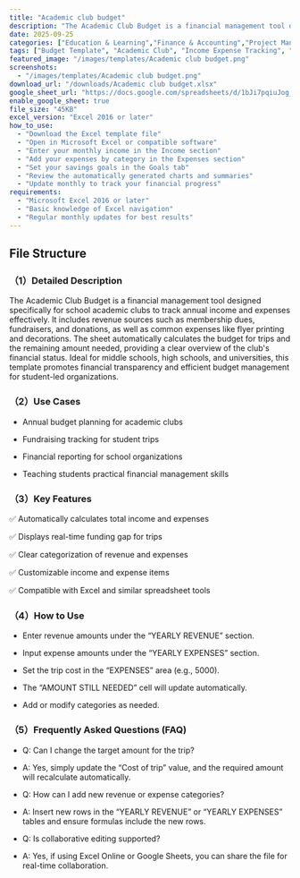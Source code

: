 ```yaml
---
title: "Academic club budget"
description: "The Academic Club Budget is a financial management tool designed specifically for school academic clubs to track annual income and expenses effectively. "
date: 2025-09-25
categories: ["Education & Learning","Finance & Accounting","Project Management"]
tags: ["Budget Template", "Academic Club", "Income Expense Tracking", "Excel Finance"]
featured_image: "/images/templates/Academic club budget.png"
screenshots:
  - "/images/templates/Academic club budget.png"
download_url: "/downloads/Academic club budget.xlsx"
google_sheet_url: "https://docs.google.com/spreadsheets/d/1bJi7pqiuJog_4HbM3TBXHWiCOTqAxs0QP9zvSngS8zo/edit?usp=sharing"
enable_google_sheet: true
file_size: "45KB"
excel_version: "Excel 2016 or later"
how_to_use:
  - "Download the Excel template file"
  - "Open in Microsoft Excel or compatible software"
  - "Enter your monthly income in the Income section"
  - "Add your expenses by category in the Expenses section"
  - "Set your savings goals in the Goals tab"
  - "Review the automatically generated charts and summaries"
  - "Update monthly to track your financial progress"
requirements:
  - "Microsoft Excel 2016 or later"
  - "Basic knowledge of Excel navigation"
  - "Regular monthly updates for best results"
---
```


## **File Structure**  

### （1）Detailed Description
The Academic Club Budget is a financial management tool designed specifically for school academic clubs to track annual income and expenses effectively. It includes revenue sources such as membership dues, fundraisers, and donations, as well as common expenses like flyer printing and decorations. The sheet automatically calculates the budget for trips and the remaining amount needed, providing a clear overview of the club's financial status. Ideal for middle schools, high schools, and universities, this template promotes financial transparency and efficient budget management for student-led organizations.

### （2）Use Cases
- Annual budget planning for academic clubs

- Fundraising tracking for student trips

- Financial reporting for school organizations

- Teaching students practical financial management skills

### （3）Key Features
✅ Automatically calculates total income and expenses

✅ Displays real-time funding gap for trips

✅ Clear categorization of revenue and expenses

✅ Customizable income and expense items

✅ Compatible with Excel and similar spreadsheet tools

### （4）How to Use
- Enter revenue amounts under the “YEARLY REVENUE” section.

- Input expense amounts under the “YEARLY EXPENSES” section.

- Set the trip cost in the “EXPENSES” area (e.g., 5000).

- The “AMOUNT STILL NEEDED” cell will update automatically.

- Add or modify categories as needed.

### （5）Frequently Asked Questions (FAQ)
- Q: Can I change the target amount for the trip?
- A: Yes, simply update the “Cost of trip” value, and the required amount will recalculate automatically.

- Q: How can I add new revenue or expense categories?
- A: Insert new rows in the “YEARLY REVENUE” or “YEARLY EXPENSES” tables and ensure formulas include the new rows.

- Q: Is collaborative editing supported?
- A: Yes, if using Excel Online or Google Sheets, you can share the file for real-time collaboration.
